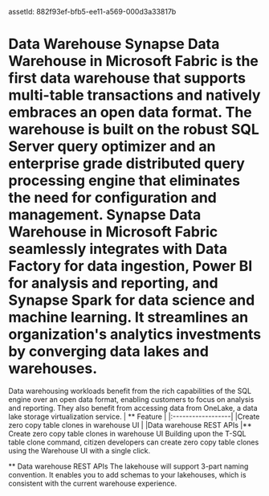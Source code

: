assetId: 882f93ef-bfb5-ee11-a569-000d3a33817b 
  # Data Warehouse  Synapse Data Warehouse in Microsoft Fabric is the first data warehouse that supports multi-table transactions and natively embraces an open data format. The warehouse is built on the robust SQL Server query optimizer and an enterprise grade distributed query processing engine that eliminates the need for configuration and management. Synapse Data Warehouse in Microsoft Fabric seamlessly integrates with Data Factory for data ingestion, Power BI for analysis and reporting, and Synapse Spark for data science and machine learning. It streamlines an organization's analytics investments by converging data lakes and warehouses.

Data warehousing workloads benefit from the rich capabilities of the SQL engine over an open data format, enabling customers to focus on analysis and reporting. They also benefit from accessing data from OneLake, a data lake storage virtualization service.   |     ** Feature      |
|:------------------|    |Create zero copy table clones in warehouse UI   | |Data warehouse REST APIs   |** Create zero copy table clones in warehouse UI   Building upon the T-SQL table clone command, citizen developers can create zero
copy table clones using the Warehouse UI with a single click.

** Data warehouse REST APIs   The lakehouse will support 3-part naming convention. It enables you to add
schemas to your lakehouses, which is consistent with the current warehouse
experience.


